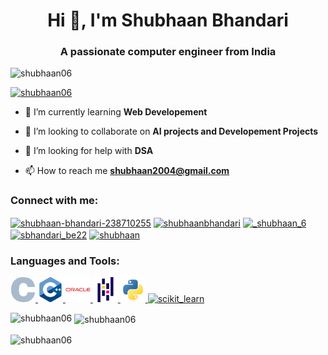 <h1 align="center">Hi 👋, I'm Shubhaan Bhandari</h1>
<h3 align="center">A passionate computer engineer from India</h3>

<p align="left"> <img src="https://komarev.com/ghpvc/?username=shubhaan06&label=Profile%20views&color=0e75b6&style=flat" alt="shubhaan06" /> </p>

<p align="left"> <a href="https://github.com/ryo-ma/github-profile-trophy"><img src="https://github-profile-trophy.vercel.app/?username=shubhaan06" alt="shubhaan06" /></a> </p>

- 🌱 I’m currently learning **Web Developement**

- 👯 I’m looking to collaborate on **AI projects and Developement Projects**

- 🤝 I’m looking for help with **DSA**

- 📫 How to reach me **shubhaan2004@gmail.com**

<h3 align="left">Connect with me:</h3>
<p align="left">
<a href="https://linkedin.com/in/shubhaan-bhandari-238710255" target="blank"><img align="center" src="https://raw.githubusercontent.com/rahuldkjain/github-profile-readme-generator/master/src/images/icons/Social/linked-in-alt.svg" alt="shubhaan-bhandari-238710255" height="30" width="40" /></a>
<a href="https://kaggle.com/shubhaanbhandari" target="blank"><img align="center" src="https://raw.githubusercontent.com/rahuldkjain/github-profile-readme-generator/master/src/images/icons/Social/kaggle.svg" alt="shubhaanbhandari" height="30" width="40" /></a>
<a href="https://instagram.com/_shubhaan_6" target="blank"><img align="center" src="https://raw.githubusercontent.com/rahuldkjain/github-profile-readme-generator/master/src/images/icons/Social/instagram.svg" alt="_shubhaan_6" height="30" width="40" /></a>
<a href="https://www.hackerrank.com/sbhandari_be22" target="blank"><img align="center" src="https://raw.githubusercontent.com/rahuldkjain/github-profile-readme-generator/master/src/images/icons/Social/hackerrank.svg" alt="sbhandari_be22" height="30" width="40" /></a>
<a href="https://www.leetcode.com/shubhaan" target="blank"><img align="center" src="https://raw.githubusercontent.com/rahuldkjain/github-profile-readme-generator/master/src/images/icons/Social/leet-code.svg" alt="shubhaan" height="30" width="40" /></a>
</p>

<h3 align="left">Languages and Tools:</h3>
<p align="left"> <a href="https://www.cprogramming.com/" target="_blank" rel="noreferrer"> <img src="https://raw.githubusercontent.com/devicons/devicon/master/icons/c/c-original.svg" alt="c" width="40" height="40"/> </a> <a href="https://www.w3schools.com/cpp/" target="_blank" rel="noreferrer"> <img src="https://raw.githubusercontent.com/devicons/devicon/master/icons/cplusplus/cplusplus-original.svg" alt="cplusplus" width="40" height="40"/> </a> <a href="https://www.oracle.com/" target="_blank" rel="noreferrer"> <img src="https://raw.githubusercontent.com/devicons/devicon/master/icons/oracle/oracle-original.svg" alt="oracle" width="40" height="40"/> </a> <a href="https://pandas.pydata.org/" target="_blank" rel="noreferrer"> <img src="https://raw.githubusercontent.com/devicons/devicon/2ae2a900d2f041da66e950e4d48052658d850630/icons/pandas/pandas-original.svg" alt="pandas" width="40" height="40"/> </a> <a href="https://www.python.org" target="_blank" rel="noreferrer"> <img src="https://raw.githubusercontent.com/devicons/devicon/master/icons/python/python-original.svg" alt="python" width="40" height="40"/> </a> <a href="https://scikit-learn.org/" target="_blank" rel="noreferrer"> <img src="https://upload.wikimedia.org/wikipedia/commons/0/05/Scikit_learn_logo_small.svg" alt="scikit_learn" width="40" height="40"/> </a> </p>

<p><img align="left" src="https://github-readme-stats.vercel.app/api/top-langs?username=shubhaan06&show_icons=true&locale=en&layout=compact" alt="shubhaan06" /></p>

<p>&nbsp;<img align="center" src="https://github-readme-stats.vercel.app/api?username=shubhaan06&show_icons=true&locale=en" alt="shubhaan06" /></p>

<p><img align="center" src="https://github-readme-streak-stats.herokuapp.com/?user=shubhaan06&" alt="shubhaan06" /></p>
